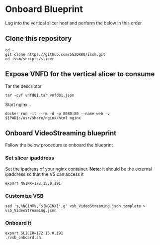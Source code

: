 # Onboard Blueprint

Log into the vertical slicer host and perform the below in this order

## Clone this repository

```
cd ~
git clone https://github.com/5GZORRO/issm.git
cd issm/scripts/slicer
```

## Expose VNFD for the vertical slicer to consume

Tar the descriptor

```
tar -cvf vnfd01.tar vnfd01.json
```

Start nginx ..

```
docker run -it --rm -d -p 8080:80 --name web -v ${PWD}:/usr/share/nginx/html nginx
```

## Onboard VideoStreaming blueprint

Follow the below procedure to onboard the blueprint

### Set slicer ipaddress

Set the ipadress of your nginx container. **Note:** it should be the external ipaddress so that the VS can access it

```
export NGINX=172.15.0.191
```

### Customize VSB 

```
sed 's,%NGINX%,'${NGINX}',g' vsb_VideoStreaming.json.template > vsb_VideoStreaming.json
```

### Onboard it

```
export SLICER=172.15.0.191
./vsb_onboard.sh
```
